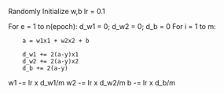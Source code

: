 Randomly Initialize w,b
lr = 0.1

For e = 1 to n(epoch):
d_w1 = 0; d_w2 = 0; d_b = 0
For i = 1 to m:

        a = w1x1 + w2x2 + b

        d_w1 += 2(a-y)x1
        d_w2 += 2(a-y)x2
        d_b += 2(a-y)

w1 -= lr x d_w1/m
w2 -= lr x d_w2/m
b -= lr x d_b/m
